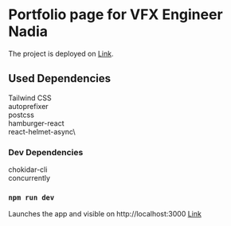 # Portfolio page for VFX Engineer Nadia

The project is deployed on [Link](https://nadiavfx.com).

## Used Dependencies

Tailwind CSS\
autoprefixer\
postcss\
hamburger-react\
react-helmet-async\

### Dev Dependencies

chokidar-cli\
concurrently

### `npm run dev`

Launches the app and visible on http://localhost:3000 [Link](http://localhost:3000)
